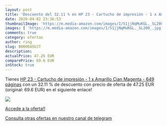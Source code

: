 ```yaml
---
layout: post
title: 'Descuento del 32.11 % en HP 23 - Cartucho de impresión - 1 x Amar'
date: 2020-04-02 23:36:53
thumbnailImage: 'https://m.media-amazon.com/images/I/51jjNqMuKGL._SL200_.jpg'
images: [ 'https://m.media-amazon.com/images/I/51jjNqMuKGL._SL200_.jpg' ]
comments: true
category: ofertas
author: ring
slug: B00004SUJT
description:
actualPrice: 47.25 EUR
comparePrice: 69.6 EUR
inStock: true
---
```


Tienes [HP 23 - Cartucho de impresión - 1 x Amarillo  Cian  Magenta - 649 páginas](https://www.amazon.com/dp/B00004SUJT/?tag=redken08-20) con un 32.11 % de descuento con precio de oferta de 47.25 EUR (original: 69.6 EUR) en el siguiente enlace!

[![](https://m.media-amazon.com/images/I/51jjNqMuKGL._SL200_.jpg)](https://www.amazon.com/dp/B00004SUJT/?tag=redken08-20)

[Accede a la oferta!!](https://www.amazon.com/dp/B00004SUJT/?tag=redken08-20)

[Consulta otras ofertas en nuestro canal de telegram](https://t.me/s/ofertas25)
